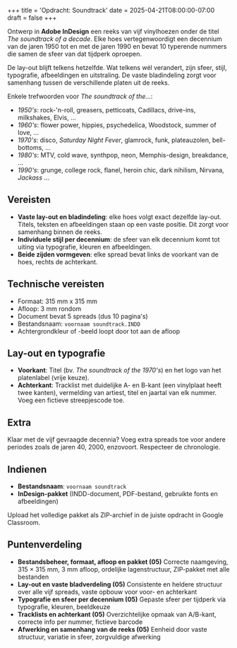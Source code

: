 +++
title = 'Opdracht: Soundtrack'
date = 2025-04-21T08:00:00-07:00
draft = false
+++

Ontwerp in **Adobe InDesign** een reeks van vijf vinylhoezen onder de titel *The soundtrack of a decade*. Elke hoes vertegenwoordigt een decennium van de jaren 1950 tot en met de jaren 1990 en bevat 10 typerende nummers die samen de sfeer van dat tijdperk oproepen.

De lay-out blijft telkens hetzelfde. Wat telkens wél verandert, zijn sfeer, stijl, typografie, afbeeldingen en uitstraling. De vaste bladindeling zorgt voor samenhang tussen de verschillende platen uit de reeks.

Enkele trefwoorden voor *The soundtrack of the...*:
- *1950's*: rock-'n-roll, greasers, petticoats, Cadillacs, drive-ins, milkshakes, Elvis, ...
- *1960's*: flower power, hippies, psychedelica, Woodstock, summer of love, ...
- *1970's*: disco, *Saturday Night Fever*, glamrock, funk, plateauzolen, bell-bottoms, ...
- *1980's*: MTV, cold wave, synthpop, neon, Memphis-design, breakdance, ...
- *1990's*: grunge, college rock, flanel, heroin chic, dark nihilism, Nirvana, *Jackass* ...

## Vereisten

- **Vaste lay-out en bladindeling**: elke hoes volgt exact dezelfde lay-out. Titels, teksten en afbeeldingen staan op een vaste positie. Dit zorgt voor samenhang binnen de reeks.
- **Individuele stijl per decennium**: de sfeer van elk decennium komt tot uiting via typografie, kleuren en afbeeldingen.
- **Beide zijden vormgeven**: elke spread bevat links de voorkant van de hoes, rechts de achterkant.

## Technische vereisten

- Formaat: 315 mm x 315 mm  
- Afloop: 3 mm rondom  
- Document bevat 5 spreads (dus 10 pagina's)  
- Bestandsnaam: `voornaam soundtrack.INDD`  
- Achtergrondkleur of -beeld loopt door tot aan de afloop

## Lay-out en typografie

- **Voorkant**: Titel (bv. *The soundtrack of the 1970's*) en het logo van het platenlabel (vrije keuze).
- **Achterkant**: Tracklist met duidelijke A- en B-kant (een vinylplaat heeft twee kanten), vermelding van artiest, titel en jaartal van elk nummer. Voeg een fictieve streepjescode toe.

## Extra

Klaar met de vijf gevraagde decennia? Voeg extra spreads toe voor andere periodes zoals de jaren 40, 2000, enzovoort. Respecteer de chronologie.

## Indienen

- **Bestandsnaam**: `voornaam soundtrack`  
- **InDesign-pakket** (INDD-document, PDF-bestand, gebruikte fonts en afbeeldingen)  

Upload het volledige pakket als ZIP-archief in de juiste opdracht in Google Classroom.

## Puntenverdeling

- **Bestandsbeheer, formaat, afloop en pakket (05)** Correcte naamgeving, 315 × 315 mm, 3 mm afloop, ordelijke lagenstructuur, ZIP-pakket met alle bestanden
- **Lay-out en vaste bladverdeling (05)** Consistente en heldere structuur over alle vijf spreads, vaste opbouw voor voor- en achterkant
- **Typografie en sfeer per decennium (05)** Gepaste sfeer per tijdperk via typografie, kleuren, beeldkeuze
- **Tracklists en achterkant (05)** Overzichtelijke opmaak van A/B-kant, correcte info per nummer, fictieve barcode
- **Afwerking en samenhang van de reeks (05)** Eenheid door vaste structuur, variatie in sfeer, zorgvuldige afwerking